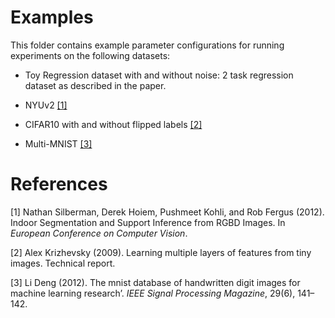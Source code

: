 # Examples

This folder contains example parameter configurations for running experiments on the following datasets:

- Toy Regression dataset with and without noise: 2 task regression dataset as described in the paper. 

- NYUv2 [[1]](#1)

- CIFAR10 with and without flipped labels [[2]](#2)

- Multi-MNIST [[3]](#3)

# References

<a id="1">[1]</a> 
Nathan Silberman, Derek Hoiem, Pushmeet Kohli, and Rob Fergus (2012). 
Indoor Segmentation and Support Inference from RGBD Images. 
In *European Conference on Computer Vision*.

<a id="2">[2]</a> 
Alex Krizhevsky (2009). 
Learning multiple layers of features from tiny images. 
Technical report. 

<a id="3">[3]</a> 
Li Deng (2012). 
The mnist database of handwritten digit images for machine learning research’. 
*IEEE Signal Processing Magazine*, 29(6), 141–142.

